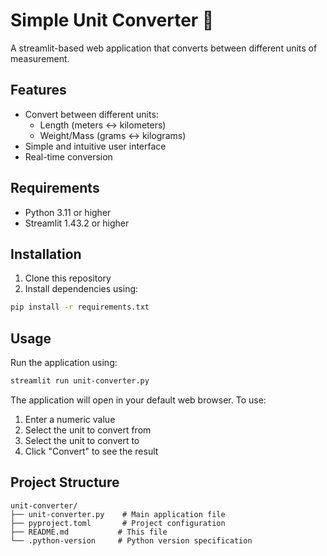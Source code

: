 # Simple Unit Converter 🚀

A streamlit-based web application that converts between different units of measurement.

## Features

- Convert between different units:
  - Length (meters ↔ kilometers)
  - Weight/Mass (grams ↔ kilograms)
- Simple and intuitive user interface
- Real-time conversion

## Requirements

- Python 3.11 or higher
- Streamlit 1.43.2 or higher

## Installation

1. Clone this repository
2. Install dependencies using:
```bash
pip install -r requirements.txt
```

## Usage

Run the application using:
```bash
streamlit run unit-converter.py
```

The application will open in your default web browser. To use:
1. Enter a numeric value
2. Select the unit to convert from
3. Select the unit to convert to
4. Click "Convert" to see the result

## Project Structure

```
unit-converter/
├── unit-converter.py    # Main application file
├── pyproject.toml       # Project configuration
├── README.md           # This file
└── .python-version     # Python version specification
```